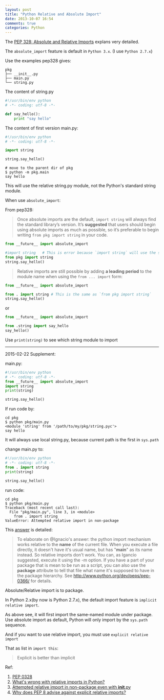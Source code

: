 ```yaml
---
layout: post
title: "Python Relative and Absolute Import"
date: 2013-10-07 16:54
comments: true
categories: Python
---
```


The [PEP 328: Absolute and Relative Imports](http://docs.python.org/2/whatsnew/2.5.html#pep-328-absolute-and-relative-imports) explans very detailed.

The `absolute_import` feature is default in `Python 3.x`. (I use `Python 2.7.x`)

<!-- more -->

Use the examples pep328 gives:

	pkg
	├── __init__.py
	├── main.py
	└── string.py

The content of string.py

```python
#!/usr/bin/env python
# -*- coding: utf-8 -*-

def say_hello():
	print "say hello"
```

The content of first version main.py:

```python
#!/usr/bin/env python
# -*- coding: utf-8 -*-

import string

string.say_hello()
```

	# move to the parent dir of pkg
	$ python -m pkg.main
	say hello

This will use the relative string.py module, not the Python's standard string module.

When use `absolute_import`:

From pep328:

> Once absolute imports are the default, `import string` will always find the standard library’s version.
> It’s **suggested** that users should begin using absolute imports as much as possible, so it’s preferable to begin writing `from pkg import string` in your code.

```python
from __future__ import absolute_import

#import string   # This is error because `import string` will use the standard string module
from pkg import string
string.say_hello()
```

> Relative imports are still possible by adding **a leading period** to the module name when using the `from ... import` form:

```python
from __future__ import absolute_import

from . import string # This is the same as `from pkg import string`
string.say_hello()
```

or

```python
from __future__ import absolute_import

from .string import say_hello
say_hello()
```

Use `print(string)` to see which string module to import

---
2015-02-22 Supplement:


main.py:

```python
#!/usr/bin/env python
# -*- coding: utf-8 -*-
from __future__ import absolute_import
import string
print(string)

string.say_hello()
```

If run code by:

	cd pkg
	$ python pkg/main.py
	<module 'string' from '/path/to/my/pkg/string.pyc'>
	say hello

It will always use local string.py, because current path is the first in `sys.path`

change main.py to:

```python
#!/usr/bin/env python
# -*- coding: utf-8 -*-
from . import string
print(string)

string.say_hello()
```

run code:

	cd pkg
	$ python pkg/main.py
	Traceback (most recent call last):
	  File "pkg/main.py", line 3, in <module>
		from . import string
	ValueError: Attempted relative import in non-package

This [answer](http://stackoverflow.com/a/11537218/1276501) is detailed:

> To elaborate on @Ignacio's answer: the python import mechanism works relative to the __name__ of the current file. When you execute a file directly, it doesn't have it's usual name, but has "__main__" as its name instead. So relative imports don't work. You can, as Igancio suggested, execute it using the -m option. If you have a part of your package that is mean to be run as a script, you can also use the __package__ attribute to tell that file what name it's supposed to have in the package hierarchy. See http://www.python.org/dev/peps/pep-0366/ for details.

Absolute/Relative import is to package.

In Python 2.x(by now is Python 2.7.x), the default import feature is `implicit relative import`.

As above see, it will first import the same-named module under package. Use absolute import as default, Python will only import by the `sys.path` sequence.

And if you want to use relative import, you must use `explicit relative import`


That as list in `import this`:

> Explicit is better than implicit

Ref:

1. [PEP 0328](https://www.python.org/dev/peps/pep-0328/)
2. [What's wrong with relative imports in Python?](http://programmers.stackexchange.com/questions/159503/whats-wrong-with-relative-imports-in-python)
3. [Attempted relative import in non-package even with __init__.py](http://stackoverflow.com/questions/11536764/attempted-relative-import-in-non-package-even-with-init-py)
4. [Why does PEP 8 advise against explicit relative imports?](http://www.gossamer-threads.com/lists/python/dev/1072694)
